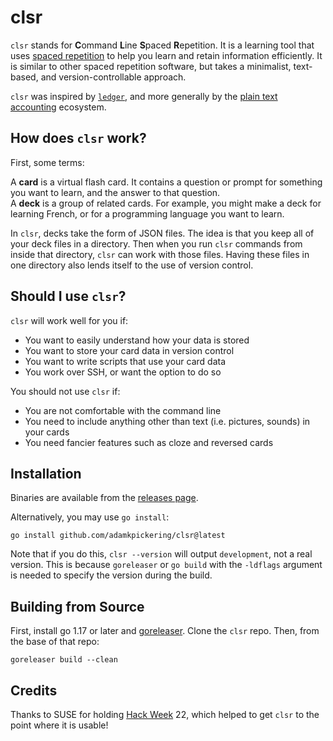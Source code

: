 # clsr

`clsr` stands for **C**ommand **L**ine **S**paced **R**epetition.
It is a learning tool that uses [spaced repetition](https://en.wikipedia.org/wiki/Spaced_repetition)
to help you learn and retain information efficiently.
It is similar to other spaced repetition software, but takes a
minimalist, text-based, and version-controllable approach.

`clsr` was inspired by [`ledger`](https://github.com/ledger/ledger), and
more generally by the [plain text accounting](https://plaintextaccounting.org/)
ecosystem.


## How does `clsr` work?

First, some terms:

A **card** is a virtual flash card. It contains a question or prompt for
something you want to learn, and the answer to that question.  
A **deck** is a group of related cards. For example, you might make a deck
for learning French, or for a programming language you want to learn.

In `clsr`, decks take the form of JSON files. The idea is that you keep
all of your deck files in a directory. Then when you run `clsr` commands
from inside that directory, `clsr` can work with those files.
Having these files in one directory also lends itself to the use of
version control.


## Should I use `clsr`?

`clsr` will work well for you if:

- You want to easily understand how your data is stored
- You want to store your card data in version control
- You want to write scripts that use your card data
- You work over SSH, or want the option to do so

You should not use `clsr` if:

- You are not comfortable with the command line
- You need to include anything other than text (i.e. pictures, sounds)
  in your cards
- You need fancier features such as cloze and reversed cards


## Installation

Binaries are available from the
[releases page](https://github.com/adamkpickering/clsr/releases).


Alternatively, you may use `go install`:

```
go install github.com/adamkpickering/clsr@latest
```

Note that if you do this, `clsr --version` will output `development`,
not a real version. This is because `goreleaser` or `go build` with the
`-ldflags` argument is needed to specify the version during the build.


## Building from Source

First, install go 1.17 or later and [goreleaser](https://goreleaser.com/install/).
Clone the `clsr` repo. Then, from the base of that repo:

```
goreleaser build --clean
```


## Credits

Thanks to SUSE for holding [Hack Week](https://hackweek.opensuse.org/) 22,
which helped to get `clsr` to the point where it is usable!
